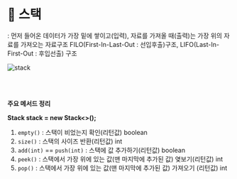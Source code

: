# **🎱 스택**

: 먼저 들어온 데이터가 가장 밑에 쌓이고(입력), 자료를 가져올 때(출력)는 가장 위의 자료를 가져오는 자료구조
 FILO(First-In-Last-Out : 선입후출)구조, LIFO(Last-In-First-Out : 후입선출) 구조
 
![stack](https://user-images.githubusercontent.com/69749222/127881494-713949da-1a17-45bc-b4b6-b477f1220c86.png)

<br>
<br>

**주요 메서드 정리**

**Stack<Integer> stack = new Stack<>();**

1. `empty()` : 스택이 비었는지 확인(리턴값) boolean
2. `size()` : 스택의 사이즈 반환(리턴값) int
3. `add(int)` == `push(int)` : 스택에 값 추가하기(리턴값) boolean
5. `peek()` :  스택에서 가장 위에 있는 값(맨 마지막에 추가된 값) 옃보기(리턴값) int
6. `pop()` :  스택에서 가장 위에 있는 값(맨 마지막에 추가된 값) 가져오기 (리턴값) int
